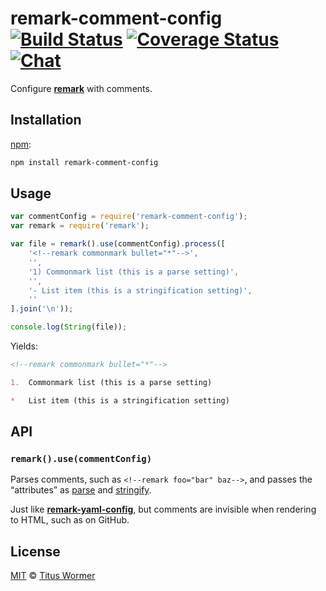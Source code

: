 # remark-comment-config [![Build Status][build-badge]][build-status] [![Coverage Status][coverage-badge]][coverage-status] [![Chat][chat-badge]][chat]

Configure [**remark**][remark] with comments.

## Installation

[npm][]:

```bash
npm install remark-comment-config
```

## Usage

```javascript
var commentConfig = require('remark-comment-config');
var remark = require('remark');

var file = remark().use(commentConfig).process([
    '<!--remark commonmark bullet="*"-->',
    '',
    '1) Commonmark list (this is a parse setting)',
    '',
    '- List item (this is a stringification setting)',
    ''
].join('\n'));

console.log(String(file));
```

Yields:

```markdown
<!--remark commonmark bullet="*"-->

1.  Commonmark list (this is a parse setting)

*   List item (this is a stringification setting)
```

## API

### `remark().use(commentConfig)`

Parses comments, such as `<!--remark foo="bar" baz-->`, and passes the
“attributes” as [parse][parse-settings] and [stringify][stringify-settings].

Just like [**remark-yaml-config**][remark-yaml-config], but comments are
invisible when rendering to HTML, such as on GitHub.

## License

[MIT][license] © [Titus Wormer][author]

<!-- Definitions -->

[build-badge]: https://img.shields.io/travis/wooorm/remark-comment-config.svg

[build-status]: https://travis-ci.org/wooorm/remark-comment-config

[coverage-badge]: https://img.shields.io/codecov/c/github/wooorm/remark-comment-config.svg

[coverage-status]: https://codecov.io/github/wooorm/remark-comment-config

[chat-badge]: https://img.shields.io/gitter/room/wooorm/remark.svg

[chat]: https://gitter.im/wooorm/remark

[license]: LICENSE

[author]: http://wooorm.com

[npm]: https://docs.npmjs.com/cli/install

[remark]: https://github.com/wooorm/remark

[parse-settings]: https://github.com/wooorm/remark/blob/master/packages/remark-parse/readme.md#options

[stringify-settings]: https://github.com/wooorm/remark/blob/master/packages/remark-stringify/readme.md#options

[remark-yaml-config]: https://github.com/wooorm/remark-yaml-config
